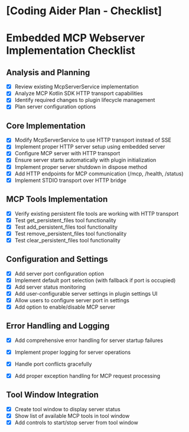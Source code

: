 # [Coding Aider Plan - Checklist]

# Embedded MCP Webserver Implementation Checklist

## Analysis and Planning
- [x] Review existing McpServerService implementation
- [x] Analyze MCP Kotlin SDK HTTP transport capabilities
- [x] Identify required changes to plugin lifecycle management
- [x] Plan server configuration options

## Core Implementation
- [x] Modify McpServerService to use HTTP transport instead of SSE
- [x] Implement proper HTTP server setup using embedded server
- [x] Configure MCP server with HTTP transport
- [x] Ensure server starts automatically with plugin initialization
- [x] Implement proper server shutdown in dispose method
- [x] Add HTTP endpoints for MCP communication (/mcp, /health, /status)
- [x] Implement STDIO transport over HTTP bridge

## MCP Tools Implementation
- [x] Verify existing persistent file tools are working with HTTP transport
- [x] Test get_persistent_files tool functionality
- [x] Test add_persistent_files tool functionality
- [x] Test remove_persistent_files tool functionality
- [x] Test clear_persistent_files tool functionality

## Configuration and Settings
- [x] Add server port configuration option
- [x] Implement default port selection (with fallback if port is occupied)
- [x] Add server status monitoring
- [x] Add user-configurable server settings in plugin settings UI
- [x] Allow users to configure server port in settings
- [x] Add option to enable/disable MCP server

## Error Handling and Logging
- [x] Add comprehensive error handling for server startup failures
- [x] Implement proper logging for server operations
- [x] Handle port conflicts gracefully
- [x] Add proper exception handling for MCP request processing


## Tool Window Integration
- [x] Create tool window to display server status
- [x] Show list of available MCP tools in tool window
- [x] Add controls to start/stop server from tool window
